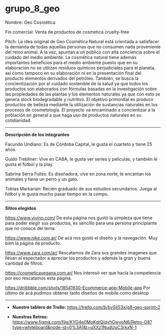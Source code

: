 # grupo_8_geo
Nombre: Geo Cosmética

Fin comercial: Venta de productos de cosmetica cruelty-free

Pitch: La idea original de Geo Cosmética Natural está orientada a satisfacer la demanda de todas aquellas personas que no consumen nada proveniente del reino animal. A la vez, apuntan a un público con alta conciencia sobre el cuidado del medio ambiente. La cosmética natural tiene además importantes beneficios para el medio ambiente puesto que en su elaboración no se utilizan residuos químicos perjudiciales para el planeta, así como tampoco en su elaboración ni en la presentación final del producto elementos derivados del petróleo.
También, se busca la concientización por el cuidado sostenible de la salud ya que todos los productos son elaborados con fórmulas basadas en la investigación sobre las propiedades de las plantas y los elementos naturales ya que con esto se genera stock biodegradable y nutritivo.
El objetivo primordial es producir productos de belleza mediante la utilización de sustancias naturales en los procesos de cosmetología. El proyecto va encaminado a concientizar a la población en general a que haga uso de productos naturales en su cotidianidad.

----------

**Descripción de los integrantes**

Facundo Undiano: Es de Córdoba Capital, le gusta el cuarteto y tiene 25 años.

Guido Trebliner: Vive en CABA, le gusta ver series y peliculas, y también le gusta el fútbol y la play.

Sabrina Serra Fulles: Es diseñadora, vive en zona norte, le encantan los animales y tiene un perro y un gato.

Tobias Markarian: Recién graduado de sus estudios secundarios. Juega al fútbol y le gusta mucho pasar tiempo en la compu.

----------

**Sitios elegidos**

https://www.vivino.com/
De esta página nos gustó la simpleza que tiene para poder elegir sus productos, es sencillo para una persona principiante que no conoce del tema.

https://www.nike.com.ar/ 
De acá nos gustó el diseño y la navegación. Muy bien la página de producto.

https://www.zara.com/ar/ 
Rescatamos de Zara sus grandes imagenes que llevan al espectador a apreciar los productos y además la gran y buena cantidad de filtros.

https://cosmeticavegana.com.ar/ 
Nos interesó ver que hacía la competencia por eso rescatamos esta página.

https://dribbble.com/shots/18541930-Ecommerce-app-Mobile-app 
Por último de acá pudimos obtener tanto diseños de mobile como desktop

----------

- **Nuestro tablero de Trello:** https://trello.com/b/bySIi53x/g8-geo-sprint-2

- **Nuestras Retros:** https://www.figma.com/file/KYG4e0MoKgtQjqvhGwyoN6/Retro-G8?type=whiteboard&node-id=0%3A1&t=uXXz1NudUuC3rkxN-1

